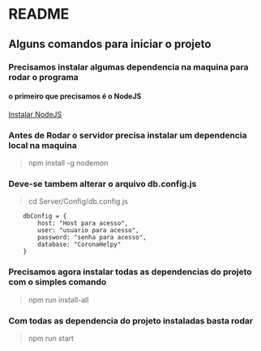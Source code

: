 # README

## Alguns comandos para iniciar o projeto

### Precisamos instalar algumas dependencia na maquina para rodar o programa
#### o primeiro que precisamos é o NodeJS
[Instalar NodeJS](https://nodejs.org/en/download/)

### Antes de Rodar o servidor precisa instalar um dependencia local na maquina
> npm install -g nodemon

### Deve-se tambem alterar o arquivo db.config.js
> cd Server/Config/db.config.js
```
    dbConfig = {
        host: "Host para acesso",
        user: "usuario para acesso",
        password: "senha para acesso",
        database: "CoronaHelpy"
    }
```

### Precisamos agora instalar todas as dependencias do projeto com o simples comando
> npm run install-all

### Com todas as dependencia do projeto instaladas basta rodar
> npm run start


